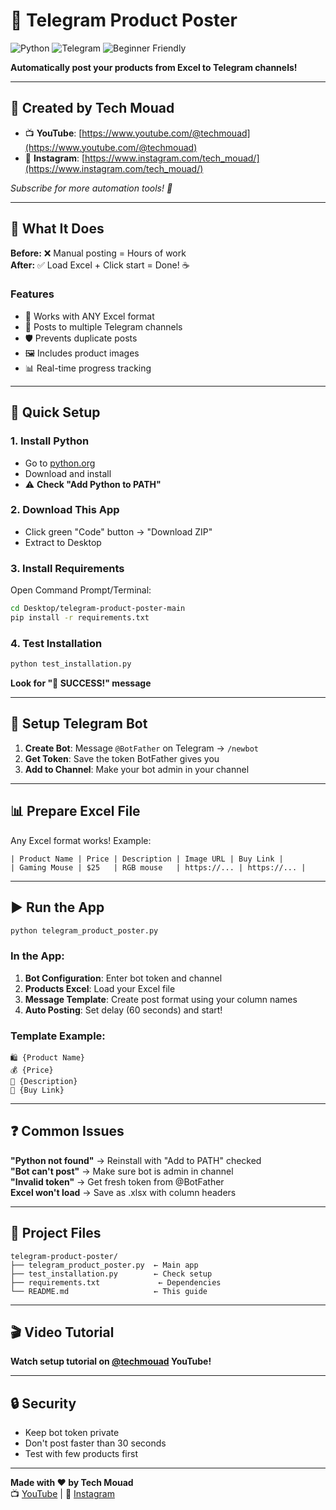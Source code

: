# 🤖 Telegram Product Poster

![Python](https://img.shields.io/badge/Python-3.7%2B-blue)
![Telegram](https://img.shields.io/badge/Telegram-Bot-blue)
![Beginner Friendly](https://img.shields.io/badge/Beginner-Friendly-green)

**Automatically post your products from Excel to Telegram channels!**

---

## 📱 Created by Tech Mouad

- 📺 **YouTube**: [https://www.youtube.com/@techmouad](https://www.youtube.com/@techmouad)
- 📸 **Instagram**: [https://www.instagram.com/tech_mouad/](https://www.instagram.com/tech_mouad/)

*Subscribe for more automation tools! 🚀*

---

## 🎯 What It Does

**Before:** ❌ Manual posting = Hours of work  
**After:** ✅ Load Excel + Click start = Done! ☕

### Features
- 🔄 Works with ANY Excel format
- 🤖 Posts to multiple Telegram channels  
- 🛡️ Prevents duplicate posts
- 🖼️ Includes product images
- 📊 Real-time progress tracking

---

## 🚀 Quick Setup

### 1. Install Python
- Go to [python.org](https://python.org/downloads)
- Download and install
- ⚠️ **Check "Add Python to PATH"**

### 2. Download This App
- Click green "Code" button → "Download ZIP"
- Extract to Desktop

### 3. Install Requirements
Open Command Prompt/Terminal:
```bash
cd Desktop/telegram-product-poster-main
pip install -r requirements.txt
```

### 4. Test Installation
```bash
python test_installation.py
```
**Look for "🎉 SUCCESS!" message**

---

## 🤖 Setup Telegram Bot

1. **Create Bot**: Message `@BotFather` on Telegram → `/newbot`
2. **Get Token**: Save the token BotFather gives you
3. **Add to Channel**: Make your bot admin in your channel

---

## 📊 Prepare Excel File

Any Excel format works! Example:
```
| Product Name | Price | Description | Image URL | Buy Link |
| Gaming Mouse | $25   | RGB mouse   | https://... | https://... |
```

---

## ▶️ Run the App

```bash
python telegram_product_poster.py
```

### In the App:
1. **Bot Configuration**: Enter bot token and channel
2. **Products Excel**: Load your Excel file  
3. **Message Template**: Create post format using your column names
4. **Auto Posting**: Set delay (60 seconds) and start!

### Template Example:
```
🛍️ {Product Name}
💰 {Price}
📝 {Description}
🛒 {Buy Link}
```

---

## ❓ Common Issues

**"Python not found"** → Reinstall with "Add to PATH" checked  
**"Bot can't post"** → Make sure bot is admin in channel  
**"Invalid token"** → Get fresh token from @BotFather  
**Excel won't load** → Save as .xlsx with column headers

---

## 📁 Project Files

```
telegram-product-poster/
├── telegram_product_poster.py  ← Main app
├── test_installation.py        ← Check setup
├── requirements.txt             ← Dependencies
└── README.md                   ← This guide
```

---

## 🎬 Video Tutorial

**Watch setup tutorial on [@techmouad](https://www.youtube.com/@techmouad) YouTube!**

---

## 🔒 Security

- Keep bot token private
- Don't post faster than 30 seconds
- Test with few products first

---

**Made with ❤️ by Tech Mouad**  
📺 [YouTube](https://www.youtube.com/@techmouad) | 📸 [Instagram](https://www.instagram.com/tech_mouad/)

